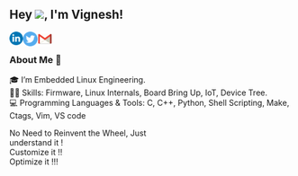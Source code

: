 ## Hey <img src="https://github.com/TheDudeThatCode/TheDudeThatCode/blob/master/Assets/Hi.gif" width="29px">, I'm Vignesh! 

<a href="https://www.linkedin.com/in/b-vignesh-baskaran/">
  <img align="left" width="24px" src="https://github.com/Vigneshbbaskaran/Vigneshbbaskaran/blob/main/linkedin-circle.png"  />
</a>
<a href="https://twitter.com/VIGNESH14139940">
  <img align="left" width="26px" src="https://github.com/Vigneshbbaskaran/Vigneshbbaskaran/blob/main/twitter-circle.png" />
</a>
<a href="mailto:vigneshbbaskaran@gmail.com">
  <img align="left" width="26px" src="https://github.com/Vigneshbbaskaran/Vigneshbbaskaran/blob/main/gmail.png" />
</a>
<br />

### About Me 🚀
🎓 I’m Embedded Linux Engineering. </br>
👨‍💻 Skills: Firmware, Linux Internals, Board Bring Up, IoT, Device Tree. </br>
💻 Programming Languages & Tools: C, C++, Python, Shell Scripting, Make, Ctags, Vim, VS code </br>


No Need to Reinvent the Wheel, Just </br>
understand it ! </br>
Customize it !! </br>
Optimize it !!! </br>
<!---
![Vignesh baskaran's github stats](https://github-readme-stats.vercel.app/api?username=vigneshbbaskaran&show_icons=true&hide_border=true)
<br />
![visitors](https://visitor-badge.laobi.icu/badge?page_id=vigneshbbaskaran.vigneshbbaskaran)

Vigneshbbaskaran/Vigneshbbaskaran is a ✨ special ✨ repository because its `README.md` (this file) appears on your GitHub profile.
You can click the Preview link to take a look at your changes.
--->
